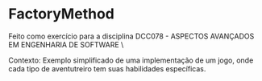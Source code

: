 # FactoryMethod

Feito como exercício para a disciplina DCC078 - ASPECTOS AVANÇADOS EM ENGENHARIA DE SOFTWARE \\

Contexto: Exemplo simplificado de uma implementação de um jogo, onde cada tipo de aventutreiro tem suas habilidades específicas.
